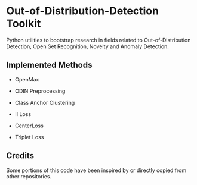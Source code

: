 # Out-of-Distribution-Detection Toolkit

Python utilities to bootstrap research in fields related to Out-of-Distribution Detection, Open Set Recognition, 
Novelty and Anomaly Detection.

## Implemented Methods

- OpenMax
- ODIN Preprocessing
  

- Class Anchor Clustering
- II Loss
- CenterLoss 
- Triplet Loss 

## Credits

Some portions of this code have been inspired by or directly copied from other repositories. 
